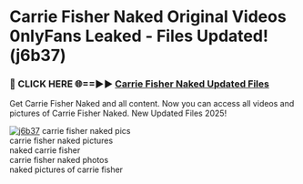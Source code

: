 # Carrie Fisher Naked Original Videos 0nlyFans Leaked - Files Updated! (j6b37)

<h3>🔴 CLICK HERE 🌐==►► <a href="https://tinyurl.com/yckcrads" rel="nofollow">Carrie Fisher Naked Updated Files</a></h3>

Get Carrie Fisher Naked and all content. Now you can access all videos and pictures of Carrie Fisher Naked. New Updated Files 2025!

[![j6b37](https://i.imgur.com/hpKpOFt.gif)](https://tinyurl.com/yckcrads)
carrie fisher naked pics<br>
carrie fisher naked pictures<br>
naked carrie fisher<br>
carrie fisher naked photos<br>
naked pictures of carrie fisher
